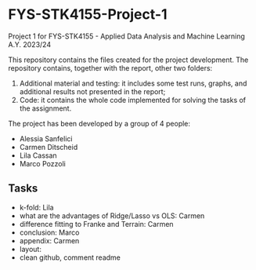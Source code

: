 # FYS-STK4155-Project-1

Project 1 for FYS-STK4155 - Applied Data Analysis and Machine Learning A.Y. 2023/24

This repository contains the files created for the project development. 
The repository contains, together with the report, other two folders:
1. Additional material and testing: it includes some test runs, graphs, and additional results not presented in the report;
2. Code: it contains the whole code implemented for solving the tasks of the assignment.

The project has been developed by a group of 4 people:
- Alessia Sanfelici
- Carmen Ditscheid
- Lila Cassan
- Marco Pozzoli

## Tasks
- k-fold: Lila
- what are the advantages of Ridge/Lasso vs  OLS: Carmen
- difference fitting to Franke and Terrain: Carmen
- conclusion: Marco
- appendix: Carmen
- layout: 
- clean github, comment readme
